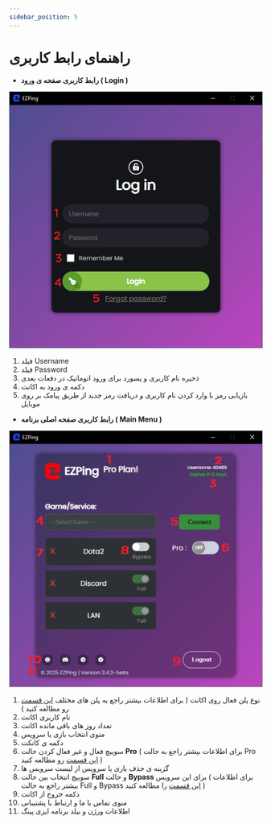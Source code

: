 ```yaml
---
sidebar_position: 5
---
```


# راهنمای رابط کاربری


  - **رابط کاربری صفحه ی ورود ( Login )**

![winver-run](./img/LoginScreenOverview.png)



1. فیلد Username
2. فیلد Password
3. ذخیره نام کاربری و پسورد برای ورود اتوماتیک در دفعات بعدی
4. دکمه ی ورود به اکانت
5. بازیابی رمز با وارد کردن نام کاربری و دریافت رمز جدید از طریق پیامک بر روی موبایل





  
  
  
  - **رابط کاربری صفحه اصلی برنامه ( Main Menu )**


![winver-run](./img/MainMenuOverview.png)

1. نوع پلن فعال روی اکانت ( برای اطلاعات بیشتر راجع به پلن های مختلف [این قسمت](https://ezping.ir/) رو مطالعه کنید ) 
2. نام کاربری اکانت
3. تعداد روز های باقی مانده اکانت
4. منوی انتخاب بازی یا سرویس
5. دکمه ی کانکت
6. سوییچ فعال و غیر فعال کردن حالت **Pro** ( برای اطلاعات بیشتر راجع به حالت Pro [این قسمت]([url](https://ezping.ir/)) رو مطالعه کنید )
7. گزینه ی حذف بازی یا سرویس از لیست سرویس ها
8. سوییچ انتخاب بین حالت **Full** و حالت **Bypass** برای این سرویس ( برای اطلاعات بیشتر راجع به حالت Full و Bypass [این قسمت]([url](https://ezping.ir/)) را مطالعه کنید ) 
9. دکمه خروج از اکانت 
10. منوی تماس با ما و ارتباط با پشتیبانی
11. اطلاعات ورژن و بیلد برنامه ایزی پینگ
